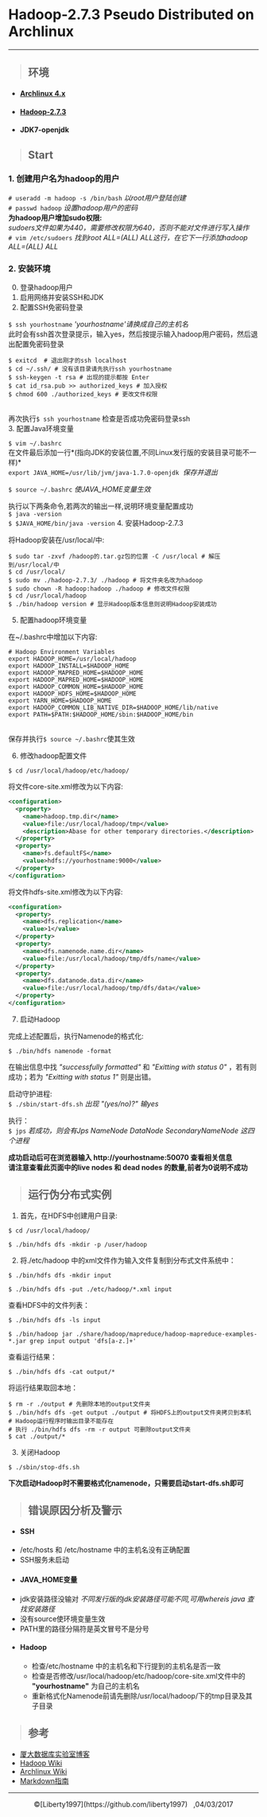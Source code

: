 # Hadoop-2.7.3 Pseudo Distributed on Archlinux
***
> ## 环境

* #### [Archlinux 4.x](https://www.archlinux.org)
* #### [Hadoop-2.7.3](http://hadoop.apache.org/releases.html)
* #### JDK7-openjdk

> ## Start

### 1. 创建用户名为hadoop的用户
`# useradd -m hadoop -s /bin/bash` *以root用户登陆创建*</br>
`# passwd hadoop` *设置hadoop用户的密码*</br>
 **为hadoop用户增加sudo权限:**</br>
 *sudoers文件如果为440，需要修改权限为640，否则不能对文件进行写入操作*</br>
`# vim /etc/sudoers` *找到root ALL=(ALL) ALL这行，在它下一行添加hadoop ALL=(ALL) ALL*</br>
### 2. 安装环境
0. 登录hadoop用户
1. 启用网络并安装SSH和JDK</br>
2. 配置SSH免密码登录</br>

  `$ ssh yourhostname` *'yourhostname'请换成自己的主机名*</br>
此时会有ssh首次登录提示，输入yes，然后按提示输入hadoop用户密码，然后退出配置免密码登录</br>
```shell
$ exitcd  # 退出刚才的ssh localhost
$ cd ~/.ssh/ # 没有该目录请先执行ssh yourhostname
$ ssh-keygen -t rsa # 出现的提示都按 Enter
$ cat id_rsa.pub >> authorized_keys # 加入授权
$ chmod 600 ./authorized_keys # 更改文件权限
```
</br>再次执行`$ ssh yourhostname`&nbsp;检查是否成功免密码登录ssh</br>
3. 配置Java环境变量

  `$ vim ~/.bashrc` </br>在文件最后添加一行*(指向JDK的安装位置,不同Linux发行版的安装目录可能不一样)*</br>
  `export JAVA_HOME=/usr/lib/jvm/java-1.7.0-openjdk` &nbsp;*保存并退出*

  `$ source ~/.bashrc` *使JAVA_HOME变量生效*</br>

  执行以下两条命令,若两次的输出一样,说明环境变量配置成功</br>
  `$ java -version`</br>
  `$ $JAVA_HOME/bin/java -version`
4. 安装Hadoop-2.7.3

  将Hadoop安装在/usr/local/中:

  ```shell
  $ sudo tar -zxvf /hadoop的.tar.gz包的位置 -C /usr/local # 解压到/usr/local/中
  $ cd /usr/local/
  $ sudo mv ./hadoop-2.7.3/ ./hadoop # 将文件夹名改为hadoop
  $ sudo chown -R hadoop:hadoop ./hadoop # 修改文件权限
  $ cd /usr/local/hadoop
  $ ./bin/hadoop version # 显示Hadoop版本信息则说明Hadoop安装成功
  ```

5. 配置hadoop环境变量

  在~/.bashrc中增加以下内容:
  ```shell
  # Hadoop Environment Variables
  export HADOOP_HOME=/usr/local/hadoop
  export HADOOP_INSTALL=$HADOOP_HOME
  export HADOOP_MAPRED_HOME=$HADOOP_HOME
  export HADOOP_MAPRED_HOME=$HADOOP_HOME
  export HADOOP_COMMON_HOME=$HADOOP_HOME
  export HADOOP_HDFS_HOME=$HADOOP_HOME
  export YARN_HOME=$HADOOP_HOME
  export HADOOP_COMMON_LIB_NATIVE_DIR=$HADOOP_HOME/lib/native
  export PATH=$PATH:$HADOOP_HOME/sbin:$HADOOP_HOME/bin
  ```
  </br>保存并执行`$ source ~/.bashrc`使其生效

6. 修改hadoop配置文件

  `$ cd /usr/local/hadoop/etc/hadoop/`

   将文件core-site.xml修改为以下内容:

   ```XML
   <configuration>
     <property>
       <name>hadoop.tmp.dir</name>
       <value>file:/usr/local/hadoop/tmp</value>
       <description>Abase for other temporary directories.</description>
     </property>
     <property>
       <name>fs.defaultFS</name>
       <value>hdfs://yourhostname:9000</value>
     </property>
   </configuration>
   ```

   将文件hdfs-site.xml修改为以下内容:

   ```XML
   <configuration>
     <property>
       <name>dfs.replication</name>
       <value>1</value>
     </property>
     <property>
       <name>dfs.namenode.name.dir</name>
       <value>file:/usr/local/hadoop/tmp/dfs/name</value>
     </property>
     <property>
       <name>dfs.datanode.data.dir</name>
       <value>file:/usr/local/hadoop/tmp/dfs/data</value>
     </property>
   </configuration>
   ```

7. 启动Hadoop

  完成上述配置后，执行Namenode的格式化:

  `$ ./bin/hdfs namenode -format`

  在输出信息中找&nbsp;*"successfully formatted"* 和 *"Exitting with status 0"* ，若有则成功；若为 *"Exitting with status 1"* 则是出错。

  启动守护进程: </br>
  `$ ./sbin/start-dfs.sh` *出现 "(yes/no)?" 输yes*

  执行：</br>
  `$ jps` *若成功，则会有Jps NameNode DataNode SecondaryNameNode 这四个进程*

  **成功启动后可在浏览器输入&nbsp;http://yourhostname:50070 查看相关信息**</br>
  **请注意查看此页面中的live nodes 和 dead nodes 的数量,前者为0说明不成功**

> ## 运行伪分布式实例

1. 首先，在HDFS中创建用户目录:  

  `$ cd /usr/local/hadoop/` </br>

  `$ ./bin/hdfs dfs -mkdir -p /user/hadoop`

2. 将./etc/hadoop 中的xml文件作为输入文件复制到分布式文件系统中：

  `$ ./bin/hdfs dfs -mkdir input`

  `$ ./bin/hdfs dfs -put ./etc/hadoop/*.xml input`

  查看HDFS中的文件列表：

  `$ ./bin/hdfs dfs -ls input`

  `$ ./bin/hadoop jar ./share/hadoop/mapreduce/hadoop-mapreduce-examples-*.jar grep input output 'dfs[a-z.]+'`

  查看运行结果：

  `$ ./bin/hdfs dfs -cat output/*`

  将运行结果取回本地：
  ```shell
  $ rm -r ./output # 先删除本地的output文件夹
  $ ./bin/hdfs dfs -get output ./output # 将HDFS上的output文件夹拷贝到本机
  # Hadoop运行程序时输出目录不能存在
  # 执行 ./bin/hdfs dfs -rm -r output 可删除output文件夹
  $ cat ./output/*
  ```

3. 关闭Hadoop

  `$ ./sbin/stop-dfs.sh`

  **下次启动Hadoop时不需要格式化namenode，只需要启动start-dfs.sh即可**

> ## 错误原因分析及警示

* #### SSH
 * /etc/hosts 和 /etc/hostname 中的主机名没有正确配置
 * SSH服务未启动
* #### JAVA_HOME变量
 * jdk安装路径没输对 *不同发行版的jdk安装路径可能不同,可用whereis java 查找安装路径*
 * 没有source使环境变量生效
 * PATH里的路径分隔符是英文冒号不是分号
* #### Hadoop
  * 检查/etc/hostname 中的主机名和下行提到的主机名是否一致
  * 检查是否修改/usr/local/hadoop/etc/hadoop/core-site.xml文件中的 **"yourhostname"** 为自己的主机名
  * 重新格式化Namenode前请先删除/usr/local/hadoop/下的tmp目录及其子目录


> ## 参考

* [厦大数据库实验室博客](http://dblab.xmu.edu.cn/blog/install-hadoop-in-centos/)
* [Hadoop Wiki](https://wiki.apache.org/hadoop)
* [Archlinux Wiki](https://wiki.archlinux.org/)
* [Markdown指南](http://www.jianshu.com/p/1e402922ee32/)

***
<center> &copy;[Liberty1997](https://github.com/liberty1997) &nbsp; ,04/03/2017 </center>
